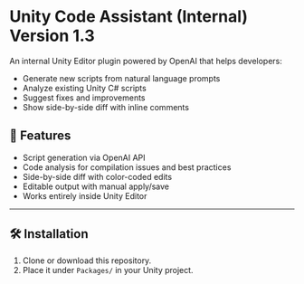 # Unity Code Assistant (Internal) Version 1.3

An internal Unity Editor plugin powered by OpenAI that helps developers:
- Generate new scripts from natural language prompts
- Analyze existing Unity C# scripts
- Suggest fixes and improvements
- Show side-by-side diff with inline comments

## 🚀 Features

- Script generation via OpenAI API
- Code analysis for compilation issues and best practices
- Side-by-side diff with color-coded edits
- Editable output with manual apply/save
- Works entirely inside Unity Editor

---

## 🛠️ Installation

1. Clone or download this repository.
2. Place it under `Packages/` in your Unity project.

